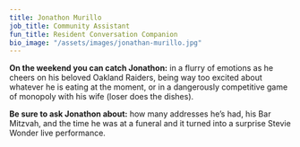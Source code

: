 ```yaml
---
title: Jonathon Murillo
job_title: Community Assistant
fun_title: Resident Conversation Companion
bio_image: "/assets/images/jonathan-murillo.jpg"
---
```


**On the weekend you can catch Jonathon:** in a flurry of emotions as he cheers on his beloved Oakland Raiders, being way too excited about whatever he is eating at the moment, or in a dangerously competitive game of monopoly with his wife (loser does the dishes).

**Be sure to ask Jonathon about:** how many addresses he’s had, his Bar Mitzvah, and the time he was at a funeral and it turned into a surprise Stevie Wonder live performance.
